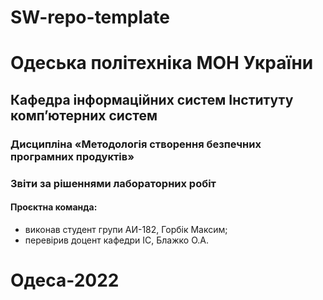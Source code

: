 # SW-repo-template
# Одеська політехніка МОН України
## Кафедра інформаційних систем Інституту комп’ютерних систем
### Дисципліна «Методологія створення безпечних програмних продуктів»
### Звіти за рішеннями лабораторних робіт
#### Проєктна команда:
- виконав студент групи АИ-182, Горбік Максим;
- перевірив доцент кафедри ІС, Блажко О.А.
# Одеса-2022
